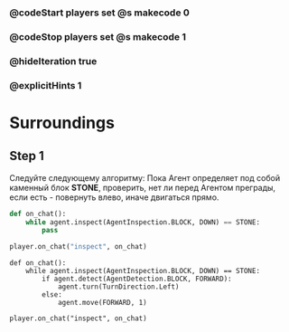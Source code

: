 ### @codeStart players set @s makecode 0
### @codeStop players set @s makecode 1

### @hideIteration true 
### @explicitHints 1


# Surroundings 

## Step 1
Следуйте следующему алгоритму:
Пока Агент определяет под собой каменный блок **STONE**, проверить, нет ли перед Агентом преграды, если есть - повернуть влево, иначе двигаться прямо. 

```python
def on_chat():
    while agent.inspect(AgentInspection.BLOCK, DOWN) == STONE:
        pass

player.on_chat("inspect", on_chat)
```

```ghost
def on_chat():
    while agent.inspect(AgentInspection.BLOCK, DOWN) == STONE:
        if agent.detect(AgentDetection.BLOCK, FORWARD):
            agent.turn(TurnDirection.Left)
        else:
            agent.move(FORWARD, 1)

player.on_chat("inspect", on_chat)
```

